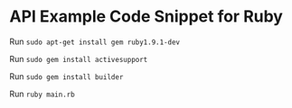 API Example Code Snippet for Ruby
=================================

Run `sudo apt-get install gem ruby1.9.1-dev`

Run `sudo gem install activesupport`

Run `sudo gem install builder`

Run `ruby main.rb`
